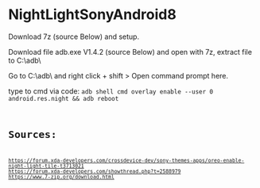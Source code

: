 # NightLightSonyAndroid8

Download 7z (source Below) and setup.

Download file adb.exe V1.4.2 (source Below) and open with 7z, extract file to C:\adb\

Go to C:\adb\ and right click + shift > Open command prompt here.

type to cmd via code:
<code>adb shell cmd overlay enable --user 0 android.res.night && adb reboot<code>

# Sources:
https://forum.xda-developers.com/crossdevice-dev/sony-themes-apps/oreo-enable-night-light-tile-t3713021
https://forum.xda-developers.com/showthread.php?t=2588979
https://www.7-zip.org/download.html
